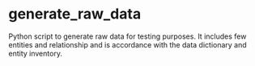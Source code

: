 # generate_raw_data
Python script to generate raw data for testing purposes. It includes few entities and relationship and is accordance with the data dictionary and entity inventory.
